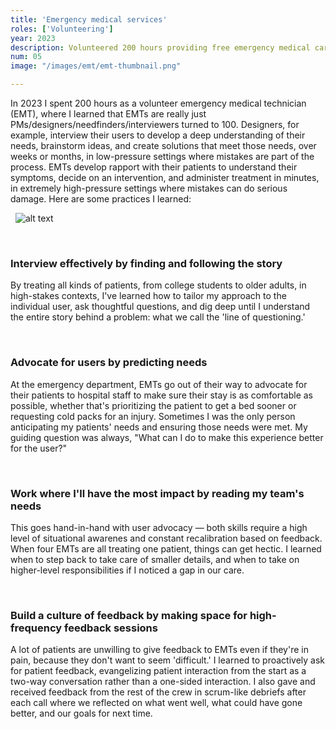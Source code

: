```yaml
---
title: 'Emergency medical services'
roles: ['Volunteering']
year: 2023
description: Volunteered 200 hours providing free emergency medical care to members of the Columbia University and Morningside Heights community, including intervention decision, administration of intervention, and transport. 
num: 05
image: "/images/emt/emt-thumbnail.png"

---
```


In 2023 I spent 200 hours as a volunteer emergency medical technician (EMT), where I learned that EMTs are really just PMs/designers/needfinders/interviewers turned to 100. Designers, for example, interview their users to develop a deep understanding of their needs, brainstorm ideas, and create solutions that meet those needs,  over weeks or months, in low-pressure settings where mistakes are part of the process. EMTs develop rapport with their patients to understand their symptoms, decide on an intervention, and administer treatment in minutes, in extremely high-pressure settings where mistakes can do serious damage. Here are some practices I learned:

&nbsp;
![alt text](/images/emt/image.png)

&nbsp;

### Interview effectively by finding and following the story

By treating all kinds of patients, from college students to older adults, in high-stakes contexts, I've learned how to tailor my approach to the individual user, ask thoughtful questions, and dig deep until I understand the entire story behind a problem: what we call the 'line of questioning.' 

&nbsp;

### Advocate for users by predicting needs

At the emergency department, EMTs go out of their way to advocate for their patients to hospital staff to make sure their stay is as comfortable as possible, whether that's prioritizing the patient to get a bed sooner or requesting cold packs for an injury. Sometimes I was the only person anticipating my patients' needs and ensuring those needs were met. My guiding question was always, "What can I do to make this experience better for the user?"

&nbsp;

### Work where I'll have the most impact by reading my team's needs

This goes hand-in-hand with user advocacy — both skills require a high level of situational awarenes and constant recalibration based on feedback. When four EMTs are all treating one patient, things can get hectic. I learned when to step back to take care of smaller details, and when to take on higher-level responsibilities if I noticed a gap in our care.

&nbsp;

### Build a culture of feedback by making space for high-frequency feedback sessions

A lot of patients are unwilling to give feedback to EMTs even if they're in pain, because they don't want to seem 'difficult.' I learned to proactively ask for patient feedback, evangelizing patient interaction from the start as a two-way conversation rather than a one-sided interaction. I also gave and received feedback from the rest of the crew in scrum-like debriefs after each call where we reflected on what went well, what could have gone better, and our goals for next time.